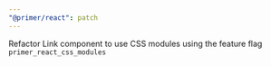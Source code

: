 ```yaml
---
"@primer/react": patch
---
```


Refactor Link component to use CSS modules using the feature flag `primer_react_css_modules`
